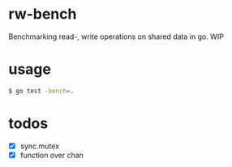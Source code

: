 # rw-bench
Benchmarking read-, write operations on shared data in go. WIP

# usage
```bash
$ go test -bench=.
```

# todos
- [x] sync.mutex
- [x] function over chan

